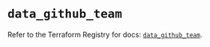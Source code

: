 # `data_github_team`

Refer to the Terraform Registry for docs: [`data_github_team`](https://registry.terraform.io/providers/integrations/github/5.45.0/docs/data-sources/team).
